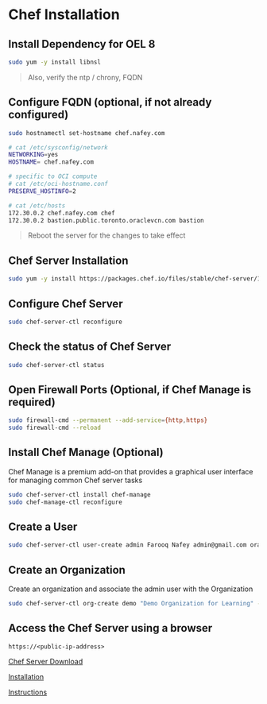 # Chef Installation

## Install Dependency for OEL 8
```bash
sudo yum -y install libnsl
```
> Also, verify the ntp / chrony, FQDN

## Configure FQDN (optional, if not already configured)
```bash
sudo hostnamectl set-hostname chef.nafey.com

# cat /etc/sysconfig/network
NETWORKING=yes
HOSTNAME= chef.nafey.com

# specific to OCI compute
# cat /etc/oci-hostname.conf 
PRESERVE_HOSTINFO=2

# cat /etc/hosts
172.30.0.2 chef.nafey.com chef
172.30.0.2 bastion.public.toronto.oraclevcn.com bastion
```
> Reboot the server for the changes to take effect


## Chef Server Installation
```bash 
sudo yum -y install https://packages.chef.io/files/stable/chef-server/12.19.31/el/7/chef-server-core-12.19.31-1.el7.x86_64.rpm
```


## Configure Chef Server
```bash
sudo chef-server-ctl reconfigure
```

## Check the status of Chef Server
```bash
sudo chef-server-ctl status
```

## Open Firewall Ports (Optional, if Chef Manage is required)
```bash
sudo firewall-cmd --permanent --add-service={http,https}
sudo firewall-cmd --reload
```

## Install Chef Manage (Optional)
Chef Manage is a premium add-on that provides a graphical user interface for managing common Chef server tasks

```bash
sudo chef-server-ctl install chef-manage 
sudo chef-manage-ctl reconfigure
```

## Create a User
```bash
sudo chef-server-ctl user-create admin Farooq Nafey admin@gmail.com oracle123 --filename /etc/chef/admin.pem
```

## Create an Organization
Create an organization and associate the admin user with the Organization
```bash
sudo chef-server-ctl org-create demo "Demo Organization for Learning" --association_user admin --filename /etc/chef/demo-validator.pem
```

## Access the Chef Server using a browser
```
https://<public-ip-address>
```


[Chef Server Download](https://community.chef.io/downloads/tools/infra-server?os=el)

[Installation](https://computingforgeeks.com/how-to-setup-chef-infra-server-on-centos-rhel/?expand_article=1)

[Instructions](https://www.youtube.com/watch?v=wDUOtiJCSMs)